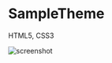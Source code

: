 # SampleTheme
HTML5, CSS3

![screenshot](https://user-images.githubusercontent.com/11810774/39303339-6eb3c9a0-495e-11e8-874a-daeef7c6ebc7.png)
